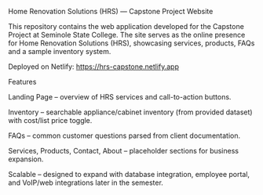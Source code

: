 Home Renovation Solutions (HRS) — Capstone Project Website

This repository contains the web application developed for the Capstone Project at Seminole State College. The site serves as the online presence for Home Renovation Solutions (HRS), showcasing services, products, FAQs and a sample inventory system.

Deployed on Netlify: https://hrs-capstone.netlify.app

Features

Landing Page – overview of HRS services and call-to-action buttons.

Inventory – searchable appliance/cabinet inventory (from provided dataset) with cost/list price toggle.

FAQs – common customer questions parsed from client documentation.

Services, Products, Contact, About – placeholder sections for business expansion.

Scalable – designed to expand with database integration, employee portal, and VoIP/web integrations later in the semester.
